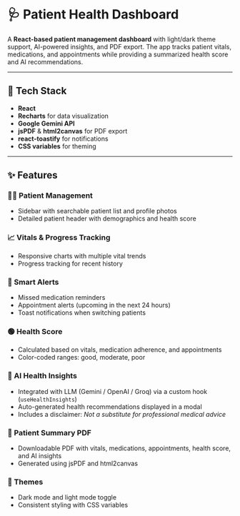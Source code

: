 # 🩺 Patient Health Dashboard

A **React-based patient management dashboard** with light/dark theme support, AI-powered insights, and PDF export. The app tracks patient vitals, medications, and appointments while providing a summarized health score and AI recommendations.

---

## 🚀 Tech Stack

- **React**
- **Recharts** for data visualization
- **Google Gemini API**
- **jsPDF** & **html2canvas** for PDF export
- **react-toastify** for notifications
- **CSS variables** for theming

---

## ✨ Features

### 👨‍⚕️ Patient Management

- Sidebar with searchable patient list and profile photos
- Detailed patient header with demographics and health score

### 📈 Vitals & Progress Tracking

- Responsive charts with multiple vital trends
- Progress tracking for recent history

### 🚨 Smart Alerts

- Missed medication reminders
- Appointment alerts (upcoming in the next 24 hours)
- Toast notifications when switching patients

### 🟢 Health Score

- Calculated based on vitals, medication adherence, and appointments
- Color-coded ranges: good, moderate, poor

### 🤖 AI Health Insights

- Integrated with LLM (Gemini / OpenAI / Groq) via a custom hook (`useHealthInsights`)
- Auto-generated health recommendations displayed in a modal
- Includes a disclaimer: _Not a substitute for professional medical advice_

### 📄 Patient Summary PDF

- Downloadable PDF with vitals, medications, appointments, health score, and AI insights
- Generated using jsPDF and html2canvas

### 🎨 Themes

- Dark mode and light mode toggle
- Consistent styling with CSS variables
